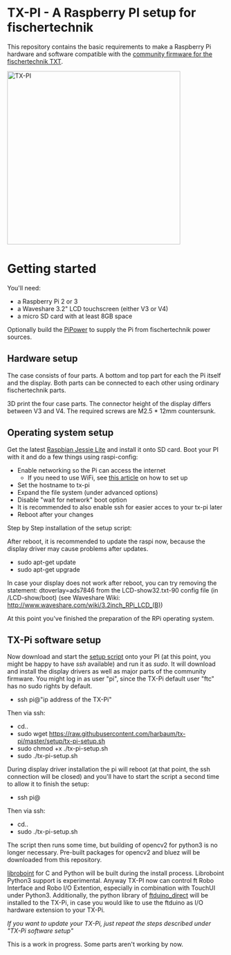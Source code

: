 # TX-PI - A Raspberry PI setup for fischertechnik

This repository contains the basic requirements to make a Raspberry Pi
hardware and software compatible with the [community firmware
for the fischertechnik TXT](http://cfw.ftcommunity.de/).

<img src="https://raw.githubusercontent.com/harbaum/tx-pi/master/images/display32_1.jpg" alt="TX-PI" width="400" style="width: 400px;"/>

# Getting started

You'll need:

  - a Raspberry Pi 2 or 3
  - a Waveshare 3.2" LCD touchscreen (either V3 or V4)
  - a micro SD card with at least 8GB space

Optionally build the [PiPower](https://github.com/harbaum/tx-pi/tree/master/pipower) to supply the Pi from fischertechnik power sources.

## Hardware setup

The case consists of four parts. A bottom and top part for each the
Pi itself and the display. Both parts can be connected to each other
using ordinary fischertechnik parts.

3D print the four case parts. The connector height of the display
differs between V3 and V4. The required screws are M2.5 * 12mm
countersunk.

## Operating system setup

Get the latest [Raspbian Jessie Lite](http://downloads.raspberrypi.org/raspbian_lite/images/raspbian_lite-2017-07-05/) and install it onto SD card. Boot your PI with it and do a few things using raspi-config:

  - Enable networking so the Pi can access the internet
    - If you need to use WiFi, see [this article](https://thepihut.com/blogs/raspberry-pi-tutorials/83502916-how-to-setup-wifi-on-raspbian-jessie-lite) on how to set up
  - Set the hostname to tx-pi
  - Expand the file system (under advanced options)
  - Disable "wait for network" boot option
  - It is recommended to also enable ssh for easier acces to your tx-pi later
  - Reboot after your changes
    
Step by Step installation of the setup script:
 
  After reboot, it is recommended to update the raspi now, because the display driver may cause problems after updates.
  - sudo apt-get update
  - sudo apt-get upgrade
  
  In case your display does not work after reboot, you can try removing the statement: dtoverlay=ads7846 from the LCD-show32.txt-90 config file (in /LCD-show/boot) (see Waveshare Wiki: http://www.waveshare.com/wiki/3.2inch_RPi_LCD_(B))
  
  At this point you've finished the preparation of the RPi operating system.

## TX-Pi software setup
  
  Now download and start the [setup script](https://raw.githubusercontent.com/harbaum/tx-pi/master/setup/tx-pi-setup.sh) onto your PI (at this point, you might be happy to have *ssh* available) and run it as *sudo*. It will download and install the display drivers as well as major parts of the community firmware.
  You might log in as user "pi", since the TX-Pi default user "ftc" has no sudo rights by default.
  
  - ssh pi@"ip address of the TX-Pi"
  
  Then via ssh:  
  - cd..
  - sudo wget https://raw.githubusercontent.com/harbaum/tx-pi/master/setup/tx-pi-setup.sh
  - sudo chmod +x ./tx-pi-setup.sh
  - sudo ./tx-pi-setup.sh

During display driver installation the pi will reboot (at that point, the ssh connection will be closed) and you'll have to start
the script a second time to allow it to finish the setup:

  - ssh pi@<ip address of the TX-Pi>
  
  Then via ssh:  
  - cd..
  - sudo ./tx-pi-setup.sh

The script then runs some time, but building of opencv2 for python3 is no longer necessary. Pre-built packages for opencv2 and bluez will be downloaded from this repository.

[libroboint](https://defiant.homedns.org/~erik/ft/libft/) for C and Python will be built during the install process. Libroboint Python3 support is experimental. Anyway TX-PI now can control ft Robo Interface and Robo I/O Extention, especially in combination with TouchUI under Python3.
Additionally, the python library of [ftduino_direct](https://github.com/PeterDHabermehl/ftduino_direct) will be installed to the TX-Pi, in case you would like to use the ftduino as I/O hardware extension to your TX-Pi.

*If you want to update your TX-Pi, just repeat the steps described under "TX-Pi software setup"*

This is a work in progress. Some parts aren't working by now.
